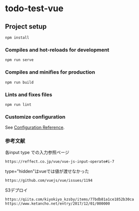 # todo-test-vue

## Project setup
```
npm install
```

### Compiles and hot-reloads for development
```
npm run serve
```

### Compiles and minifies for production
```
npm run build
```

### Lints and fixes files
```
npm run lint
```

### Customize configuration
See [Configuration Reference](https://cli.vuejs.org/config/).

### 参考文献

各input type での入力参照ページ
```
https://reffect.co.jp/vue/vue-js-input-operate#i-7
```

type="hidden"はvueでは値が渡せなかった
```
https://github.com/vuejs/vue/issues/1194
```

S3デプロイ
```
https://qiita.com/kiyokiyo_kzsby/items/77bdb81a1ce1852b30ca
https://www.ketancho.net/entry/2017/12/01/000000
```
